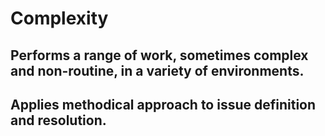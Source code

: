 # Complexity

## Performs a range of work, sometimes complex and non-routine, in a variety of environments. 

## Applies methodical approach to issue definition and resolution.
